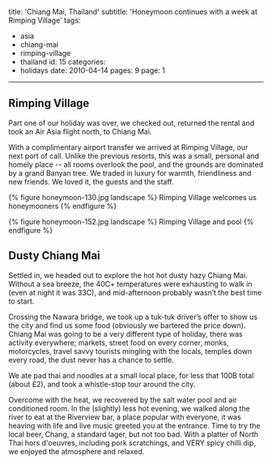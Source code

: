 title: 'Chiang Mai, Thailand'
subtitle: 'Honeymoon continues with a week at Rimping Village'
tags:
  - asia
  - chiang-mai
  - rimping-village
  - thailand
id: 15
categories:
  - holidays
date: 2010-04-14
pages: 9
page: 1
---

## Rimping Village

Part one of our holiday was over, we checked out, returned the rental and took an Air Asia flight north, to Chiang Mai.

With a complimentary airport transfer we arrived at Rimping Village, our next port of call. Unlike the previous resorts, this was a small, personal and homely place -- all rooms overlook the pool, and the grounds are dominated by a grand Banyan tree. We traded in luxury for warmth, friendliness and new friends. We loved it, the guests and the staff.

{% figure honeymoon-130.jpg landscape %}
Rimping Village welcomes us honeymooners
{% endfigure %}

{% figure honeymoon-152.jpg landscape %}
Rimping Village and pool
{% endfigure %}

## Dusty Chiang Mai

Settled in, we headed out to explore the hot hot dusty hazy Chiang Mai. Without a sea breeze, the 40C+ temperatures were exhausting to walk in (even at night it was 33C), and mid-afternoon probably wasn’t the best time to start.

Crossing the Nawara bridge, we took up a tuk-tuk driver’s offer to show us the city and find us some food (obviously we bartered the price down). Chiang Mai was going to be a very different type of holiday, there was activity everywhere; markets, street food on every corner, monks, motorcycles, travel savvy tourists mingling with the locals, temples down every road, the dust never has a chance to settle.

We ate pad thai and noodles at a small local place, for less that 100B total (about £2), and took a whistle-stop tour around the city.

Overcome with the heat, we recovered by the salt water pool and air conditioned room. In the (slightly) less hot evening, we walked along the river to eat at the Riverview bar, a place popular with everyone, it was heaving with life and live music greeted you at the entrance. Time to try the local beer, Chang, a standard lager, but not too bad. With a platter of North Thai hors d'oeuvres, including pork scratchings, and VERY spicy chilli dip, we enjoyed the atmosphere and relaxed.
